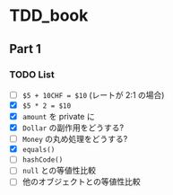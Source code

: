 # TDD_book
## Part 1
### TODO List

- [ ] `$5 + 10CHF = $10` (レートが 2:1 の場合)
- [x] `$5 * 2 = $10`
- [x] `amount` を private に
- [x] `Dollar` の副作用をどうする?
- [ ] `Money` の丸め処理をどうする?
- [x] `equals()`
- [ ] `hashCode()`
- [ ] `null` との等値性比較
- [ ] 他のオブジェクトとの等値性比較
